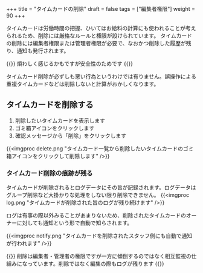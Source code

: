 +++
title = "タイムカードの削除"
draft = false
tags = ["編集者権限"]
weight = 90
+++

タイムカードは労働時間の把握、ひいてはお給料の計算にも使われることが考えられるため、削除には厳格なルールと権限が設けられています。
タイムカードの削除には編集者権限または管理者権限が必要で、なおかつ削除した履歴が残り、通知も発行されます。

{{<alice pos="right" icon="here">}}
煩わしく感じるかもですが安全性のためです
{{</alice>}}

タイムカード削除が必ずしも悪い行為というわけでは有りません。誤操作による重複タイムカードなどは削除しないと計算がおかしくなります。

## タイムカードを削除する

1. 削除したいタイムカードを表示します
1. ゴミ箱アイコンをクリックします
1. 確認メッセージから「削除」をクリックします

{{<imgproc delete.png   "タイムカード一覧から削除したいタイムカードのゴミ箱アイコンをクリックして削除します" />}}

### タイムカード削除の痕跡が残る

タイムカードが削除されるとログデータにその旨が記録されます。ログデータはグループ削除など大掛かりな処理をしない限り削除できません。
{{<imgproc log.png   "タイムカードが削除された旨のログが残り続けます" />}}

ログは有事の際以外みることがあまりないため、削除されたタイムカードのオーナーに対しても通知という形で自動で知らされます。

{{<imgproc notify.png   "タイムカードを削除されたスタッフ側にも自動で通知が行われます" />}}

{{<alice pos="right" icon="here">}}
削除は編集者・管理者の権限ですが一方に傾倒するのではなく相互監視の仕組みになっています。削除ではなく編集の際もログが残ります
{{</alice>}}